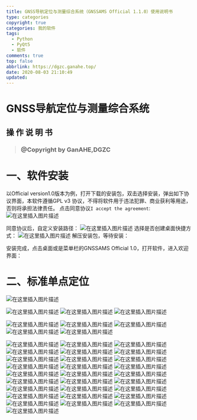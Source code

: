 ```yaml
---
title: GNSS导航定位与测量综合系统（GNSSAMS Official 1.1.0）使用说明书
type: categories
copyright: true
categories: 我的软件
tags:
  - Python
  - PyQt5
  - 软件
comments: true
top: false
abbrlink: https://dgzc.ganahe.top/
date: 2020-08-03 21:10:49
updated:
---
```


# GNSS导航定位与测量综合系统 
## 操 作 说 明 书
>### @Copyright by GanAHE,DGZC
>

# 一、软件安装
以Official version1.0版本为例，打开下载的安装包，双击选择安装，弹出如下协议界面，本软件遵循GPL v3 协议，不得将软件用于违法犯罪、商业获利等用途，否则将承担法律责任。
点击同意协议`I accept the agreement`:
![在这里插入图片描述](https://img-blog.csdnimg.cn/20200731132105702.png?x-oss-process=image/watermark,type_ZmFuZ3poZW5naGVpdGk,shadow_10,text_aHR0cHM6Ly9ibG9nLmNzZG4ubmV0L3dlaXhpbl80MjY0NjEwMw==,size_16,color_FFFFFF,t_70)

<!--more-->

同意协议后，自定义安装路径：
![在这里插入图片描述](https://img-blog.csdnimg.cn/2020073113211720.png?x-oss-process=image/watermark,type_ZmFuZ3poZW5naGVpdGk,shadow_10,text_aHR0cHM6Ly9ibG9nLmNzZG4ubmV0L3dlaXhpbl80MjY0NjEwMw==,size_16,color_FFFFFF,t_70)
选择是否创建桌面快捷方式：
![在这里插入图片描述](https://img-blog.csdnimg.cn/20200731132127765.png?x-oss-process=image/watermark,type_ZmFuZ3poZW5naGVpdGk,shadow_10,text_aHR0cHM6Ly9ibG9nLmNzZG4ubmV0L3dlaXhpbl80MjY0NjEwMw==,size_16,color_FFFFFF,t_70)
解压安装包，等待安装：

安装完成，点击桌面或是菜单栏的GNSSAMS Official 1.0，打开软件，进入欢迎界面：

# 二、标准单点定位
![在这里插入图片描述](https://img-blog.csdnimg.cn/20200731141619803.png?x-oss-process=image/watermark,type_ZmFuZ3poZW5naGVpdGk,shadow_10,text_aHR0cHM6Ly9ibG9nLmNzZG4ubmV0L3dlaXhpbl80MjY0NjEwMw==,size_16,color_FFFFFF,t_70)

![在这里插入图片描述](https://img-blog.csdnimg.cn/20200731114557820.png?x-oss-process=image/watermark,type_ZmFuZ3poZW5naGVpdGk,shadow_10,text_aHR0cHM6Ly9ibG9nLmNzZG4ubmV0L3dlaXhpbl80MjY0NjEwMw==,size_16,color_FFFFFF,t_70)
![在这里插入图片描述](https://img-blog.csdnimg.cn/20200731114721175.png?x-oss-process=image/watermark,type_ZmFuZ3poZW5naGVpdGk,shadow_10,text_aHR0cHM6Ly9ibG9nLmNzZG4ubmV0L3dlaXhpbl80MjY0NjEwMw==,size_16,color_FFFFFF,t_70)
![在这里插入图片描述](https://img-blog.csdnimg.cn/20200731120131727.png?x-oss-process=image/watermark,type_ZmFuZ3poZW5naGVpdGk,shadow_10,text_aHR0cHM6Ly9ibG9nLmNzZG4ubmV0L3dlaXhpbl80MjY0NjEwMw==,size_16,color_FFFFFF,t_70)

![在这里插入图片描述](https://img-blog.csdnimg.cn/20200731120402516.png?x-oss-process=image/watermark,type_ZmFuZ3poZW5naGVpdGk,shadow_10,text_aHR0cHM6Ly9ibG9nLmNzZG4ubmV0L3dlaXhpbl80MjY0NjEwMw==,size_16,color_FFFFFF,t_70)
![在这里插入图片描述](https://img-blog.csdnimg.cn/20200731120508622.png?x-oss-process=image/watermark,type_ZmFuZ3poZW5naGVpdGk,shadow_10,text_aHR0cHM6Ly9ibG9nLmNzZG4ubmV0L3dlaXhpbl80MjY0NjEwMw==,size_16,color_FFFFFF,t_70)
![在这里插入图片描述](https://img-blog.csdnimg.cn/20200731120659407.png?x-oss-process=image/watermark,type_ZmFuZ3poZW5naGVpdGk,shadow_10,text_aHR0cHM6Ly9ibG9nLmNzZG4ubmV0L3dlaXhpbl80MjY0NjEwMw==,size_16,color_FFFFFF,t_70)
![在这里插入图片描述](https://img-blog.csdnimg.cn/20200731120924474.png?x-oss-process=image/watermark,type_ZmFuZ3poZW5naGVpdGk,shadow_10,text_aHR0cHM6Ly9ibG9nLmNzZG4ubmV0L3dlaXhpbl80MjY0NjEwMw==,size_16,color_FFFFFF,t_70)
![在这里插入图片描述](https://img-blog.csdnimg.cn/20200731121057708.png?x-oss-process=image/watermark,type_ZmFuZ3poZW5naGVpdGk,shadow_10,text_aHR0cHM6Ly9ibG9nLmNzZG4ubmV0L3dlaXhpbl80MjY0NjEwMw==,size_16,color_FFFFFF,t_70)

![在这里插入图片描述](https://img-blog.csdnimg.cn/20200731121217801.png?x-oss-process=image/watermark,type_ZmFuZ3poZW5naGVpdGk,shadow_10,text_aHR0cHM6Ly9ibG9nLmNzZG4ubmV0L3dlaXhpbl80MjY0NjEwMw==,size_16,color_FFFFFF,t_70)
![在这里插入图片描述](https://img-blog.csdnimg.cn/20200731121755631.png?x-oss-process=image/watermark,type_ZmFuZ3poZW5naGVpdGk,shadow_10,text_aHR0cHM6Ly9ibG9nLmNzZG4ubmV0L3dlaXhpbl80MjY0NjEwMw==,size_16,color_FFFFFF,t_70)
![在这里插入图片描述](https://img-blog.csdnimg.cn/20200731122019134.png?x-oss-process=image/watermark,type_ZmFuZ3poZW5naGVpdGk,shadow_10,text_aHR0cHM6Ly9ibG9nLmNzZG4ubmV0L3dlaXhpbl80MjY0NjEwMw==,size_16,color_FFFFFF,t_70)
![在这里插入图片描述](https://img-blog.csdnimg.cn/20200731122154149.png?x-oss-process=image/watermark,type_ZmFuZ3poZW5naGVpdGk,shadow_10,text_aHR0cHM6Ly9ibG9nLmNzZG4ubmV0L3dlaXhpbl80MjY0NjEwMw==,size_16,color_FFFFFF,t_70)
![在这里插入图片描述](https://img-blog.csdnimg.cn/2020073112241110.png?x-oss-process=image/watermark,type_ZmFuZ3poZW5naGVpdGk,shadow_10,text_aHR0cHM6Ly9ibG9nLmNzZG4ubmV0L3dlaXhpbl80MjY0NjEwMw==,size_16,color_FFFFFF,t_70)
![在这里插入图片描述](https://img-blog.csdnimg.cn/20200731122529579.png?x-oss-process=image/watermark,type_ZmFuZ3poZW5naGVpdGk,shadow_10,text_aHR0cHM6Ly9ibG9nLmNzZG4ubmV0L3dlaXhpbl80MjY0NjEwMw==,size_16,color_FFFFFF,t_70)
![在这里插入图片描述](https://img-blog.csdnimg.cn/20200731122734911.png?x-oss-process=image/watermark,type_ZmFuZ3poZW5naGVpdGk,shadow_10,text_aHR0cHM6Ly9ibG9nLmNzZG4ubmV0L3dlaXhpbl80MjY0NjEwMw==,size_16,color_FFFFFF,t_70)
![在这里插入图片描述](https://img-blog.csdnimg.cn/2020073112281462.png?x-oss-process=image/watermark,type_ZmFuZ3poZW5naGVpdGk,shadow_10,text_aHR0cHM6Ly9ibG9nLmNzZG4ubmV0L3dlaXhpbl80MjY0NjEwMw==,size_16,color_FFFFFF,t_70)
![在这里插入图片描述](https://img-blog.csdnimg.cn/20200731122956986.png?x-oss-process=image/watermark,type_ZmFuZ3poZW5naGVpdGk,shadow_10,text_aHR0cHM6Ly9ibG9nLmNzZG4ubmV0L3dlaXhpbl80MjY0NjEwMw==,size_16,color_FFFFFF,t_70)
![在这里插入图片描述](https://img-blog.csdnimg.cn/20200731123138902.png?x-oss-process=image/watermark,type_ZmFuZ3poZW5naGVpdGk,shadow_10,text_aHR0cHM6Ly9ibG9nLmNzZG4ubmV0L3dlaXhpbl80MjY0NjEwMw==,size_16,color_FFFFFF,t_70)
![在这里插入图片描述](https://img-blog.csdnimg.cn/20200731123302518.png?x-oss-process=image/watermark,type_ZmFuZ3poZW5naGVpdGk,shadow_10,text_aHR0cHM6Ly9ibG9nLmNzZG4ubmV0L3dlaXhpbl80MjY0NjEwMw==,size_16,color_FFFFFF,t_70)
![在这里插入图片描述](https://img-blog.csdnimg.cn/20200731123448303.png?x-oss-process=image/watermark,type_ZmFuZ3poZW5naGVpdGk,shadow_10,text_aHR0cHM6Ly9ibG9nLmNzZG4ubmV0L3dlaXhpbl80MjY0NjEwMw==,size_16,color_FFFFFF,t_70)
![在这里插入图片描述](https://img-blog.csdnimg.cn/20200731124115498.png?x-oss-process=image/watermark,type_ZmFuZ3poZW5naGVpdGk,shadow_10,text_aHR0cHM6Ly9ibG9nLmNzZG4ubmV0L3dlaXhpbl80MjY0NjEwMw==,size_16,color_FFFFFF,t_70)
![在这里插入图片描述](https://img-blog.csdnimg.cn/20200731124256510.png?x-oss-process=image/watermark,type_ZmFuZ3poZW5naGVpdGk,shadow_10,text_aHR0cHM6Ly9ibG9nLmNzZG4ubmV0L3dlaXhpbl80MjY0NjEwMw==,size_16,color_FFFFFF,t_70)
![在这里插入图片描述](https://img-blog.csdnimg.cn/20200731124357595.png?x-oss-process=image/watermark,type_ZmFuZ3poZW5naGVpdGk,shadow_10,text_aHR0cHM6Ly9ibG9nLmNzZG4ubmV0L3dlaXhpbl80MjY0NjEwMw==,size_16,color_FFFFFF,t_70)
![在这里插入图片描述](https://img-blog.csdnimg.cn/20200731124549853.png?x-oss-process=image/watermark,type_ZmFuZ3poZW5naGVpdGk,shadow_10,text_aHR0cHM6Ly9ibG9nLmNzZG4ubmV0L3dlaXhpbl80MjY0NjEwMw==,size_16,color_FFFFFF,t_70)
![在这里插入图片描述](https://img-blog.csdnimg.cn/20200731124638294.png?x-oss-process=image/watermark,type_ZmFuZ3poZW5naGVpdGk,shadow_10,text_aHR0cHM6Ly9ibG9nLmNzZG4ubmV0L3dlaXhpbl80MjY0NjEwMw==,size_16,color_FFFFFF,t_70)
![在这里插入图片描述](https://img-blog.csdnimg.cn/20200731124659281.png?x-oss-process=image/watermark,type_ZmFuZ3poZW5naGVpdGk,shadow_10,text_aHR0cHM6Ly9ibG9nLmNzZG4ubmV0L3dlaXhpbl80MjY0NjEwMw==,size_16,color_FFFFFF,t_70)
![在这里插入图片描述](https://img-blog.csdnimg.cn/20200731125044913.png?x-oss-process=image/watermark,type_ZmFuZ3poZW5naGVpdGk,shadow_10,text_aHR0cHM6Ly9ibG9nLmNzZG4ubmV0L3dlaXhpbl80MjY0NjEwMw==,size_16,color_FFFFFF,t_70)
![在这里插入图片描述](https://img-blog.csdnimg.cn/20200731125209594.png?x-oss-process=image/watermark,type_ZmFuZ3poZW5naGVpdGk,shadow_10,text_aHR0cHM6Ly9ibG9nLmNzZG4ubmV0L3dlaXhpbl80MjY0NjEwMw==,size_16,color_FFFFFF,t_70)
![在这里插入图片描述](https://img-blog.csdnimg.cn/20200731130310419.png?x-oss-process=image/watermark,type_ZmFuZ3poZW5naGVpdGk,shadow_10,text_aHR0cHM6Ly9ibG9nLmNzZG4ubmV0L3dlaXhpbl80MjY0NjEwMw==,size_16,color_FFFFFF,t_70)
![在这里插入图片描述](https://img-blog.csdnimg.cn/20200731130510212.png?x-oss-process=image/watermark,type_ZmFuZ3poZW5naGVpdGk,shadow_10,text_aHR0cHM6Ly9ibG9nLmNzZG4ubmV0L3dlaXhpbl80MjY0NjEwMw==,size_16,color_FFFFFF,t_70)
![在这里插入图片描述](https://img-blog.csdnimg.cn/20200731130609397.png?x-oss-process=image/watermark,type_ZmFuZ3poZW5naGVpdGk,shadow_10,text_aHR0cHM6Ly9ibG9nLmNzZG4ubmV0L3dlaXhpbl80MjY0NjEwMw==,size_16,color_FFFFFF,t_70)
![在这里插入图片描述](https://img-blog.csdnimg.cn/20200731130707841.png?x-oss-process=image/watermark,type_ZmFuZ3poZW5naGVpdGk,shadow_10,text_aHR0cHM6Ly9ibG9nLmNzZG4ubmV0L3dlaXhpbl80MjY0NjEwMw==,size_16,color_FFFFFF,t_70)
![在这里插入图片描述](https://img-blog.csdnimg.cn/20200731130833621.png?x-oss-process=image/watermark,type_ZmFuZ3poZW5naGVpdGk,shadow_10,text_aHR0cHM6Ly9ibG9nLmNzZG4ubmV0L3dlaXhpbl80MjY0NjEwMw==,size_16,color_FFFFFF,t_70)
![在这里插入图片描述](https://img-blog.csdnimg.cn/20200731130930747.png?x-oss-process=image/watermark,type_ZmFuZ3poZW5naGVpdGk,shadow_10,text_aHR0cHM6Ly9ibG9nLmNzZG4ubmV0L3dlaXhpbl80MjY0NjEwMw==,size_16,color_FFFFFF,t_70)
![在这里插入图片描述](https://img-blog.csdnimg.cn/20200731131029386.png?x-oss-process=image/watermark,type_ZmFuZ3poZW5naGVpdGk,shadow_10,text_aHR0cHM6Ly9ibG9nLmNzZG4ubmV0L3dlaXhpbl80MjY0NjEwMw==,size_16,color_FFFFFF,t_70)
![在这里插入图片描述](https://img-blog.csdnimg.cn/20200731131241141.png?x-oss-process=image/watermark,type_ZmFuZ3poZW5naGVpdGk,shadow_10,text_aHR0cHM6Ly9ibG9nLmNzZG4ubmV0L3dlaXhpbl80MjY0NjEwMw==,size_16,color_FFFFFF,t_70)

